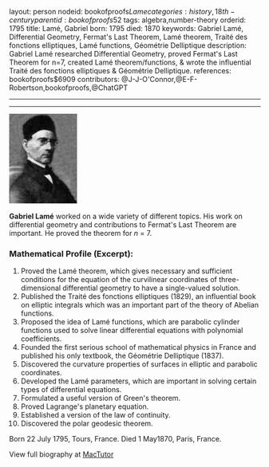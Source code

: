 layout: person
nodeid: bookofproofs$Lame
categories: history,18th-century
parentid: bookofproofs$52
tags: algebra,number-theory
orderid: 1795
title: Lamé, Gabriel
born: 1795
died: 1870
keywords: Gabriel Lamé, Differential Geometry, Fermat's Last Theorem, Lamé theorem, Traité des fonctions elliptiques, Lamé functions, Géométrie Delliptique
description: Gabriel Lamé researched Differential Geometry, proved Fermat's Last Theorem for n=7, created Lamé theorem/functions, & wrote the influential Traité des fonctions elliptiques & Géométrie Delliptique.
references: bookofproofs$6909
contributors: @J-J-O'Connor,@E-F-Robertson,bookofproofs,@ChatGPT

---



---

![Lame.jpg](https://github.com/bookofproofs/bookofproofs.github.io/blob/main/_sources/_assets/images/portraits/Lame.jpg?raw=true)

**Gabriel Lamé** worked on a wide variety of different topics. His work on differential geometry and contributions to Fermat's Last Theorem are important. He proved the theorem for _n_ = 7.

### Mathematical Profile (Excerpt):
1. Proved the Lamé theorem, which gives necessary and sufficient conditions for the equation of the curvilinear coordinates of three-dimensional differential geometry to have a single-valued solution. 
2. Published the Traité des fonctions elliptiques (1829), an influential book on elliptic integrals which was an important part of the theory of Abelian functions. 
3. Proposed the idea of Lamé functions, which are parabolic cylinder functions used to solve linear differential equations with polynomial coefficients. 
4. Founded the first serious school of mathematical physics in France and published his only textbook, the Géométrie Delliptique (1837). 
5. Discovered the curvature properties of surfaces in elliptic and parabolic coordinates. 
6. Developed the Lamé parameters, which are important in solving certain types of differential equations. 
7. Formulated a useful version of Green's theorem. 
8. Proved Lagrange's planetary equation. 
9. Established a version of the law of continuity. 
10. Discovered the polar geodesic theorem.

Born 22 July 1795, Tours, France. Died 1 May1870, Paris, France.

View full biography at [MacTutor](https://mathshistory.st-andrews.ac.uk/Biographies/Lame/)
